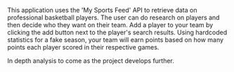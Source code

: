 This application uses the 'My Sports Feed' API to retrieve data on professional basketball players.
The user can do research on players and then decide who they want on their team. Add a player to your team by clicking
the add button next to the player's search results. Using hardcoded statistics for a fake season, your team will earn points
based on how many points each player scored in their respective games.

In depth analysis to come as the project develops further.
